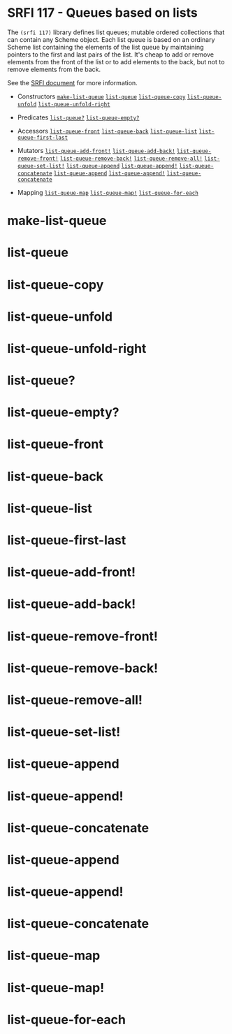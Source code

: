 # SRFI 117 - Queues based on lists

The `(srfi 117)` library defines list queues; mutable ordered collections that can contain any Scheme object. Each list queue is based on an ordinary Scheme list containing the elements of the list queue by maintaining pointers to the first and last pairs of the list. It's cheap to add or remove elements from the front of the list or to add elements to the back, but not to remove elements from the back.

See the [SRFI document](http://srfi.schemers.org/srfi-117/srfi-117.html) for more information.

- Constructors
[`make-list-queue`](#make-list-queue)
[`list-queue`](#list-queue)
[`list-queue-copy`](#list-queue-copy)
[`list-queue-unfold`](#list-queue-unfold)
[`list-queue-unfold-right`](#list-queue-unfold-right)

- Predicates
[`list-queue?`](#list-queue-1)
[`list-queue-empty?`](#list-queue-empty)

- Accessors
[`list-queue-front`](#list-queue-front)
[`list-queue-back`](#list-queue-back)
[`list-queue-list`](#list-queue-list)
[`list-queue-first-last`](#list-queue-first-last)

- Mutators
[`list-queue-add-front!`](#list-queue-add-front)
[`list-queue-add-back!`](#list-queue-add-back)
[`list-queue-remove-front!`](#list-queue-remove-front)
[`list-queue-remove-back!`](#list-queue-remove-back)
[`list-queue-remove-all!`](#list-queue-remove-all)
[`list-queue-set-list!`](#list-queue-set-list)
[`list-queue-append`](#list-queue-append)
[`list-queue-append!`](#list-queue-append-1)
[`list-queue-concatenate`](#list-queue-concatenate)
[`list-queue-append`](#list-queue-append)
[`list-queue-append!`](#list-queue-append-1)
[`list-queue-concatenate`](#list-queue-concatenate)

- Mapping
[`list-queue-map`](#list-queue-map)
[`list-queue-map!`](#list-queue-map-1)
[`list-queue-for-each`](#list-queue-for-each)

# make-list-queue 

# list-queue

# list-queue-copy

# list-queue-unfold

# list-queue-unfold-right

# list-queue?

# list-queue-empty?

# list-queue-front

# list-queue-back

# list-queue-list

# list-queue-first-last

# list-queue-add-front!

# list-queue-add-back!

# list-queue-remove-front!

# list-queue-remove-back!

# list-queue-remove-all!

# list-queue-set-list!

# list-queue-append

# list-queue-append!

# list-queue-concatenate

# list-queue-append

# list-queue-append!

# list-queue-concatenate

# list-queue-map

# list-queue-map!

# list-queue-for-each

